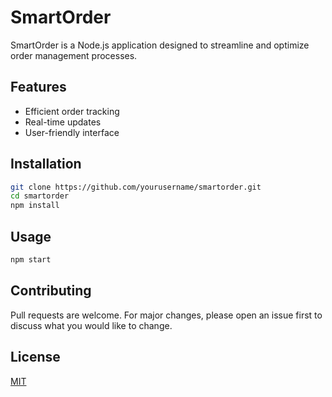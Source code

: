 # SmartOrder

SmartOrder is a Node.js application designed to streamline and optimize order management processes.

## Features

- Efficient order tracking
- Real-time updates
- User-friendly interface

## Installation

```bash
git clone https://github.com/yourusername/smartorder.git
cd smartorder
npm install
```

## Usage

```bash
npm start
```

## Contributing

Pull requests are welcome. For major changes, please open an issue first to discuss what you would like to change.

## License

[MIT](LICENSE)